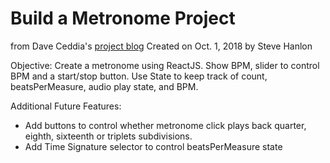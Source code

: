 # Build a Metronome Project
from Dave Ceddia's [project blog](https://daveceddia.com/react-practice-projects/)
Created on Oct. 1, 2018 by Steve Hanlon

Objective: Create a metronome using ReactJS.  Show BPM, slider to control BPM and a start/stop button.  Use State to keep track of count, beatsPerMeasure, audio play state, and BPM.

Additional Future Features:
- Add buttons to control whether metronome click plays back quarter, eighth, sixteenth or triplets subdivisions.
- Add Time Signature selector to control beatsPerMeasure state
